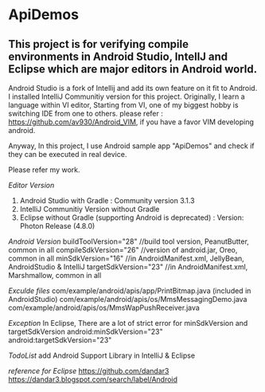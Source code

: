 # ApiDemos

## This project is for verifying compile environments in Android Studio, IntellJ and Eclipse which are major editors in Android world.

Android Studio is a fork of Intellij and add its own feature on it fit to Android.
I installed IntelliJ Communitiy version for this project.
Originally, I learn a language within VI editor, Starting from VI, one of my biggest hobby is switching IDE from one to others.
please refer : https://github.com/av930/Android_VIM, if you have a favor VIM developing android.

Anyway, In this project, I use Android sample app "ApiDemos" and check if they can be executed in real device. 

Please refer my work. 

*Editor Version*
1. Android Studio with Gradle : Community version 3.1.3 
2. IntelliJ Communitiy Version without Gradle
3. Eclipse without Gradle (supporting Android is deprecated) : Version: Photon Release (4.8.0)

*Android Version*
buildToolVersion="28" //build tool version, PeanutButter, common in all 
compileSdkVersion="26" //version of android.jar, Oreo, common in all 
minSdkVersion="16" //in AndroidManifest.xml, JellyBean, AndroidStudio & IntelliJ 
targetSdkVersion="23" //in AndroidManifest.xml, Marshmallow, common in all 

*Exculde files*
com/example/android/apis/app/PrintBitmap.java (included in AndroidStudio)
com/example/android/apis/os/MmsMessagingDemo.java
com/example/android/apis/os/MmsWapPushReceiver.java

*Exception*
In Eclipse, There are a lot of strict error for minSdkVersion and targetSdkVersion
android:minSdkVersion="23" android:targetSdkVersion="23"

*TodoList*
add Android Support Library in IntelliJ & Eclipse

*reference for Eclipse*
https://github.com/dandar3
https://dandar3.blogspot.com/search/label/Android

